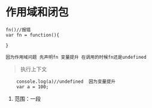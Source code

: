 # 作用域和闭包
```
fn()//报错
var fn = function(){

}

因为作用域问题 先声明fn 变量提升 在调用的时候fn还是undefined
```


> 执行上下文
```
    console.log(a)//undefined  因为变量提升
    var a = 100;
```
1. 范围：一段<script>或者一个函数
2. 全局：变量定义、函数声明
3. 函数：变量定义、函数声明、this、arguments


# this
> this 要在执行时候才能确认值，谁调用指向谁
```
    var a = {
        name:'a',
        fn:function(){
            console.log(this.name)
        }
    }
    a.fn(); // this === a;
    a.fn.call({
        name:'b'
    })//this === {name:'b'}   //call改变this指向

    var fn1 = a.fn
    fn1();//this === window

```


